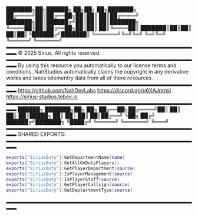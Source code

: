███████╗██╗██████╗ ██╗██╗   ██╗███████╗
██╔════╝██║██╔══██╗██║██║   ██║██╔════╝
███████╗██║██████╔╝██║██║   ██║███████╗
╚════██║██║██╔══██╗██║██║   ██║╚════██║
███████║██║██║  ██║██║╚██████╔╝███████║
╚══════╝╚═╝╚═╝  ╚═╝╚═╝ ╚═════╝ ╚══════╝
▬▬▬▬▬▬▬▬▬▬▬▬▬▬▬▬▬▬▬▬▬▬▬▬▬▬▬▬▬▬▬▬▬▬▬▬▬▬
© 2025 Sirius. All rights reserved.
▬▬▬▬▬▬▬▬▬▬▬▬▬▬▬▬▬▬▬▬▬▬▬▬▬▬▬▬▬▬▬▬▬▬▬▬▬▬
By using this resource you automatically to our
license terms and conditions. NahStudios automatically
claims the copyright in any derivative works and takes telementry
data from all of there resources.
▬▬▬▬▬▬▬▬▬▬▬▬▬▬▬▬▬▬▬▬▬▬▬▬▬▬▬▬▬▬▬▬▬▬▬▬▬▬
https://github.com/NahDevLabs
https://discord.gg/p6XAJnrnsj
https://sirius-studios.tebex.io
▬▬▬▬▬▬▬▬▬▬▬▬▬▬▬▬▬▬▬▬▬▬▬▬▬▬▬▬▬▬▬▬▬▬▬▬▬▬
██████╗ ███████╗██╗   ██╗
██╔══██╗██╔════╝██║   ██║
██║  ██║█████╗  ██║   ██║
██║  ██║██╔══╝  ╚██╗ ██╔╝
██████╔╝███████╗ ╚████╔╝ 
╚═════╝ ╚══════╝  ╚═══╝  
▬▬▬▬▬▬▬▬▬▬▬▬▬▬▬▬▬▬▬▬▬▬▬▬▬▬▬▬▬▬▬▬▬▬▬▬▬▬
SHARED EXPORTS:
▬▬▬▬▬▬▬▬▬▬▬▬▬▬▬▬▬▬▬▬▬▬▬▬▬▬▬▬▬▬▬▬▬▬▬▬▬▬
```lua
exports["SiriusDuty"]:GetDepartmentName(name)
exports["SiriusDuty"]:GetAllOnDutyPlayers()
exports["SiriusDuty"]:GetPlayerDepartment(source)
exports["SiriusDuty"]:IsPlayerManagement(source)
exports["SiriusDuty"]:IsPlayerStaff(source)
exports["SiriusDuty"]:GetPlayerCallsign(source)
exports["SiriusDuty"]:GetDeptartmentType(source)
```
▬▬▬▬▬▬▬▬▬▬▬▬▬▬▬▬▬▬▬▬▬▬▬▬▬▬▬▬▬▬▬▬▬▬▬▬▬▬